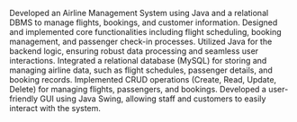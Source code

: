 Developed an Airline Management System using Java and a relational DBMS to manage flights, bookings, and
customer information.
Designed and implemented core functionalities including flight scheduling, booking management, and passenger
check-in processes.
Utilized Java for the backend logic, ensuring robust data processing and seamless user interactions.
Integrated a relational database (MySQL) for storing and managing airline data, such as flight schedules, passenger
details, and booking records.
Implemented CRUD operations (Create, Read, Update, Delete) for managing flights, passengers, and bookings.
Developed a user-friendly GUI using Java Swing, allowing staff and customers to easily interact with the system.
